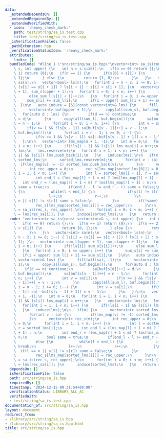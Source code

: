 ```yaml
---
data:
  _extendedDependsOn: []
  _extendedRequiredBy: []
  _extendedVerifiedWith:
  - icon: ':heavy_check_mark:'
    path: test/string/sa_is.test.cpp
    title: test/string/sa_is.test.cpp
  _isVerificationFailed: false
  _pathExtension: hpp
  _verificationStatusIcon: ':heavy_check_mark:'
  attributes:
    links: []
  bundledCode: "#line 1 \"src/string/sa_is.hpp\"\nvector<int> sa_is(const vector<int>&\
    \ s, int upper) {\n   int n = s.size();\n   if(n == 0) return {};\n   if(n ==\
    \ 1) return {0};\n   if(n == 2) {\n      if(s[0] < s[1]) {\n         return {0,\
    \ 1};\n      } else {\n         return {1, 0};\n      }\n   }\n   vector<int>\
    \ sa(n);\n   vector<bool> ls(n);\n   for(int i = n - 2; i >= 0; i--) { ls[i] =\
    \ (s[i] == s[i + 1]) ? ls[i + 1] : s[i] < s[i + 1]; }\n   vector<int> sum_l(upper\
    \ + 1), sum_s(upper + 1);\n   for(int i = 0; i < n; i++) {\n      if(!ls[i]) sum_s[s[i]]++;\n\
    \      else sum_l[s[i] + 1]++;\n   }\n   for(int i = 0; i <= upper; i++) {\n \
    \     sum_s[i] += sum_l[i];\n      if(i < upper) sum_l[i + 1] += sum_s[i];\n \
    \  }\n\n   auto induce = [&](const vector<int>& lms) {\n      fill(all(sa), -1);\n\
    \      vector<int> buf(upper + 1);\n      copy(all(sum_s), buf.begin());\n   \
    \   for(auto d : lms) {\n         if(d == n) continue;\n         sa[buf[s[d]]++]\
    \ = d;\n      }\n      copy(all(sum_l), buf.begin());\n      sa[buf[s[n - 1]]++]\
    \ = n - 1;\n      for(int i = 0; i < n; i++) {\n         int v = sa[i];\n    \
    \     if(v >= 1 && !ls[v - 1]) sa[buf[s[v - 1]]++] = v - 1;\n      }\n      copy(all(sum_l),\
    \ buf.begin());\n      for(int i = n - 1; i >= 0; i--) {\n         int v = sa[i];\n\
    \         if(v >= 1 && ls[v - 1]) sa[--buf[s[v - 1] + 1]] = v - 1;\n      }\n\
    \   };\n\n   vector<int> lms_map(n + 1, -1);\n   int m = 0;\n   for(int i = 1;\
    \ i < n; i++) {\n      if(!ls[i - 1] && ls[i]) lms_map[i] = m++;\n   }\n   vector<int>\
    \ lms;\n   lms.reserve(m);\n   for(int i = 1; i < n; i++) {\n      if(!ls[i -\
    \ 1] && ls[i]) lms.push_back(i);\n   }\n   induce(lms);\n\n   if(m) {\n      vector<int>\
    \ sorted_lms;\n      sorted_lms.reserve(m);\n      for(int v : sa) {\n       \
    \  if(lms_map[v] != -1) sorted_lms.push_back(v);\n      }\n      vector<int> rec_s(m);\n\
    \      int rec_upper = 0;\n      rec_s[lms_map[sorted_lms[0]]] = 0;\n      for(int\
    \ i = 1; i < m; i++) {\n         int l = sorted_lms[i - 1], r = sorted_lms[i];\n\
    \         int end_l = (lms_map[l] + 1 < m) ? lms[lms_map[l] + 1] : n;\n      \
    \   int end_r = (lms_map[r] + 1 < m) ? lms[lms_map[r] + 1] : n;\n         bool\
    \ same = true;\n         if(end_l - l != end_r - r) same = false;\n         else\
    \ {\n            while(l < end_l) {\n               if(s[l] != s[r]) break;\n\
    \               l++;\n               r++;\n            }\n            if(l ==\
    \ n || s[l] != s[r]) same = false;\n         }\n         if(!same) rec_upper++;\n\
    \         rec_s[lms_map[sorted_lms[i]]] = rec_upper;\n      }\n\n      auto rec_sa\
    \ = sa_is(rec_s, rec_upper);\n\n      for(int i = 0; i < m; i++) { sorted_lms[i]\
    \ = lms[rec_sa[i]]; }\n      induce(sorted_lms);\n   }\n   return sa;\n}\n"
  code: "vector<int> sa_is(const vector<int>& s, int upper) {\n   int n = s.size();\n\
    \   if(n == 0) return {};\n   if(n == 1) return {0};\n   if(n == 2) {\n      if(s[0]\
    \ < s[1]) {\n         return {0, 1};\n      } else {\n         return {1, 0};\n\
    \      }\n   }\n   vector<int> sa(n);\n   vector<bool> ls(n);\n   for(int i =\
    \ n - 2; i >= 0; i--) { ls[i] = (s[i] == s[i + 1]) ? ls[i + 1] : s[i] < s[i +\
    \ 1]; }\n   vector<int> sum_l(upper + 1), sum_s(upper + 1);\n   for(int i = 0;\
    \ i < n; i++) {\n      if(!ls[i]) sum_s[s[i]]++;\n      else sum_l[s[i] + 1]++;\n\
    \   }\n   for(int i = 0; i <= upper; i++) {\n      sum_s[i] += sum_l[i];\n   \
    \   if(i < upper) sum_l[i + 1] += sum_s[i];\n   }\n\n   auto induce = [&](const\
    \ vector<int>& lms) {\n      fill(all(sa), -1);\n      vector<int> buf(upper +\
    \ 1);\n      copy(all(sum_s), buf.begin());\n      for(auto d : lms) {\n     \
    \    if(d == n) continue;\n         sa[buf[s[d]]++] = d;\n      }\n      copy(all(sum_l),\
    \ buf.begin());\n      sa[buf[s[n - 1]]++] = n - 1;\n      for(int i = 0; i <\
    \ n; i++) {\n         int v = sa[i];\n         if(v >= 1 && !ls[v - 1]) sa[buf[s[v\
    \ - 1]]++] = v - 1;\n      }\n      copy(all(sum_l), buf.begin());\n      for(int\
    \ i = n - 1; i >= 0; i--) {\n         int v = sa[i];\n         if(v >= 1 && ls[v\
    \ - 1]) sa[--buf[s[v - 1] + 1]] = v - 1;\n      }\n   };\n\n   vector<int> lms_map(n\
    \ + 1, -1);\n   int m = 0;\n   for(int i = 1; i < n; i++) {\n      if(!ls[i -\
    \ 1] && ls[i]) lms_map[i] = m++;\n   }\n   vector<int> lms;\n   lms.reserve(m);\n\
    \   for(int i = 1; i < n; i++) {\n      if(!ls[i - 1] && ls[i]) lms.push_back(i);\n\
    \   }\n   induce(lms);\n\n   if(m) {\n      vector<int> sorted_lms;\n      sorted_lms.reserve(m);\n\
    \      for(int v : sa) {\n         if(lms_map[v] != -1) sorted_lms.push_back(v);\n\
    \      }\n      vector<int> rec_s(m);\n      int rec_upper = 0;\n      rec_s[lms_map[sorted_lms[0]]]\
    \ = 0;\n      for(int i = 1; i < m; i++) {\n         int l = sorted_lms[i - 1],\
    \ r = sorted_lms[i];\n         int end_l = (lms_map[l] + 1 < m) ? lms[lms_map[l]\
    \ + 1] : n;\n         int end_r = (lms_map[r] + 1 < m) ? lms[lms_map[r] + 1] :\
    \ n;\n         bool same = true;\n         if(end_l - l != end_r - r) same = false;\n\
    \         else {\n            while(l < end_l) {\n               if(s[l] != s[r])\
    \ break;\n               l++;\n               r++;\n            }\n          \
    \  if(l == n || s[l] != s[r]) same = false;\n         }\n         if(!same) rec_upper++;\n\
    \         rec_s[lms_map[sorted_lms[i]]] = rec_upper;\n      }\n\n      auto rec_sa\
    \ = sa_is(rec_s, rec_upper);\n\n      for(int i = 0; i < m; i++) { sorted_lms[i]\
    \ = lms[rec_sa[i]]; }\n      induce(sorted_lms);\n   }\n   return sa;\n}"
  dependsOn: []
  isVerificationFile: false
  path: src/string/sa_is.hpp
  requiredBy: []
  timestamp: '2024-12-15 00:31:54+09:00'
  verificationStatus: LIBRARY_ALL_AC
  verifiedWith:
  - test/string/sa_is.test.cpp
documentation_of: src/string/sa_is.hpp
layout: document
redirect_from:
- /library/src/string/sa_is.hpp
- /library/src/string/sa_is.hpp.html
title: src/string/sa_is.hpp
---
```

